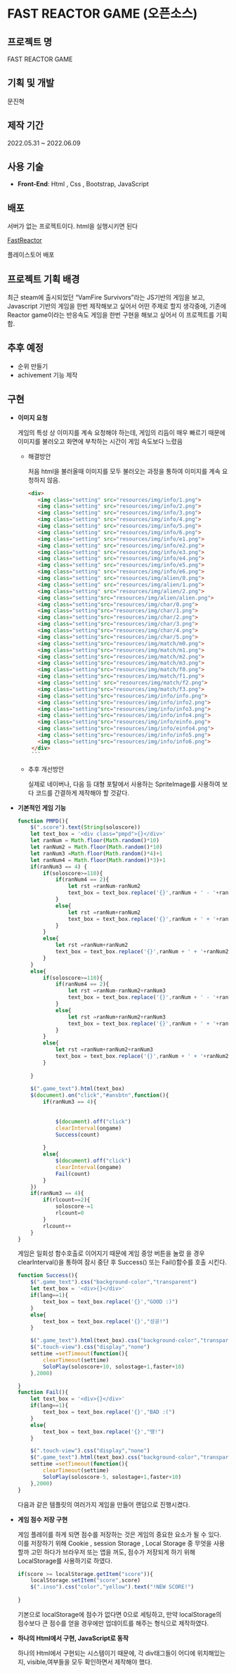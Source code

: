 # FAST REACTOR GAME (오픈소스)

## 프로젝트 명

FAST REACTOR GAME

## 기획 및 개발

문진혁

## 제작 기간

2022.05.31 ~ 2022.06.09 

## 사용 기술

- **Front-End**: Html , Css , Bootstrap, JavaScript

## 배포

서버가 없는 프로젝트이다. html을 실행시키면 된다

[FastReactor](https://fastreactor.netlify.app/)

플레이스토어 배포

[](https://play.google.com/store/apps/details?id=com.jinhyuk.fastreactorgame)

## 프로젝트 기획 배경

 최근 steam에 출시되었던 “VamFire Survivors”라는 JS기반의 게임을 보고, Javascript 기반의 게임을 한번 제작해보고 싶어서 어떤 주제로 할지 생각중에, 기존에 Reactor game이라는 반응속도 게임을 한번 구현을 해보고 싶어서 이 프로젝트를 기획함.

## 추후 예정

- 순위 만들기
- achivement 기능 제작

## 구현

- **이미지 요청**
    
    게임의 특성 상 이미지를 계속 요청해야 하는데, 게임의 리듬이 매우 빠르기 때문에 이미지를 불러오고 화면에 부착하는 시간이 게임 속도보다 느렸음
    
    - 해결방안
        
         처음 html을 불러올때 이미지를 모두 불러오는 과정을 통하여 이미지를 계속 요청하지 않음.

         ```html
         <div>
            <img class="setting" src="resources/img/info/1.png">
            <img class="setting" src="resources/img/info/2.png">
            <img class="setting" src="resources/img/info/3.png">
            <img class="setting" src="resources/img/info/4.png">
            <img class="setting" src="resources/img/info/5.png">
            <img class="setting" src="resources/img/info/6.png">
            <img class="setting" src="resources/img/info/e1.png">
            <img class="setting" src="resources/img/info/e2.png">
            <img class="setting" src="resources/img/info/e3.png">
            <img class="setting" src="resources/img/info/e4.png">
            <img class="setting" src="resources/img/info/e5.png">
            <img class="setting" src="resources/img/info/e6.png">
            <img class="setting" src="resources/img/alien/0.png">
            <img class="setting" src="resources/img/alien/1.png">
            <img class="setting" src="resources/img/alien/2.png">
            <img class="setting"src="resources/img/alien/alien.png">
            <img class="setting"src="resources/img/char/0.png">
            <img class="setting"src="resources/img/char/1.png">
            <img class="setting"src="resources/img/char/2.png">
            <img class="setting"src="resources/img/char/3.png">
            <img class="setting"src="resources/img/char/4.png">
            <img class="setting"src="resources/img/char/5.png">
            <img class="setting"src="resources/img/match/m0.png">
            <img class="setting"src="resources/img/match/m1.png">
            <img class="setting"src="resources/img/match/m2.png">
            <img class="setting"src="resources/img/match/m3.png">
            <img class="setting"src="resources/img/match/f0.png">
            <img class="setting"src="resources/img/match/f1.png">
            <img class="setting" src="resources/img/match/f2.png">
            <img class="setting"src="resources/img/match/f3.png">
            <img class="setting"src="resources/img/info/info.png">
            <img class="setting"src="resources/img/info/info2.png">
            <img class="setting"src="resources/img/info/info3.png">
            <img class="setting"src="resources/img/info/info4.png">
            <img class="setting"src="resources/img/info/einfo.png">
            <img class="setting"src="resources/img/info/einfo4.png">
            <img class="setting"src="resources/img/info/info5.png">
            <img class="setting"src="resources/img/info/info6.png">
          </div>
          ```
        
    - 추후 개선방안
        
        실제로 네이버나, 다음 등 대형 포탈에서 사용하는 SpriteImage를 사용하여 보다 코드를 간결하게 제작해야 할 것같다. 
        
- **기본적인 게임 기능**
    ```jsx
    function PMPD(){
        $(".score").text(String(soloscore))
        let text_box = '<div class="pmpd">{}</div>'
        let ranNum = Math.floor(Math.random()*10)
        let ranNum2 = Math.floor(Math.random()*10)
        let ranNum3 =Math.floor(Math.random()*4)+1
        let ranNum4 = Math.floor(Math.random()*3)+1
        if(ranNum3 == 4) {
            if(soloscore>=110){
                if(ranNum4 == 2){
                    let rst =ranNum-ranNum2
                    text_box = text_box.replace('{}',ranNum + ' - '+ranNum2 +' = '+rst)
                }
                else{
                    let rst =ranNum+ranNum2
                    text_box = text_box.replace('{}',ranNum + ' + '+ranNum2 +' = '+rst)
                }
            }
            else{
                let rst =ranNum+ranNum2
                text_box = text_box.replace('{}',ranNum + ' + '+ranNum2 +' = '+rst)
            }
        }
        else{
            if(soloscore>=110){
                if(ranNum4 == 2){
                    let rst =ranNum-ranNum2+ranNum3
                    text_box = text_box.replace('{}',ranNum + ' - '+ranNum2 +' = '+rst)
                }
                else{
                    let rst =ranNum+ranNum2+ranNum3
                    text_box = text_box.replace('{}',ranNum + ' + '+ranNum2 +' = '+rst)
                }
            }
            else{
                let rst =ranNum+ranNum2+ranNum3
                text_box = text_box.replace('{}',ranNum + ' + '+ranNum2 +' = '+rst)
            }
            
        }
           
        $(".game_text").html(text_box)
        $(document).on("click","#ansbtn",function(){
            if(ranNum3 == 4){
                
                
                $(document).off("click")
                clearInterval(ongame)
                Success(count)
                
            }
            else{
                $(document).off("click")
                clearInterval(ongame)
                Fail(count)
            }
        })
        if(ranNum3 == 4){
            if(rlcount==2){
                soloscore-=1
                rlcount=0
            }
            rlcount++
        }
    }
    ```
    게임은 일회성 함수호출로 이어지기 때문에 게임 중앙 버튼을 눌렀 을 경우 clearInterval()을 통하여 잠시 중단 후 Success() 또는 Fail()함수를 호출 시킨다.

    ```jsx
    function Success(){
        $(".game_text").css("background-color","transparent")
        let text_box = '<div>{}</div>'
        if(lang==1){
            text_box = text_box.replace('{}',"GOOD :)")
        }
        else{
            text_box = text_box.replace('{}',"성공!")
        }

        $(".game_text").html(text_box).css("background-color","transparent")
        $(".touch-view").css("display","none")
        settime =setTimeout(function(){
            clearTimeout(settime)
            SoloPlay(soloscore+10, solostage+1,faster+10)
        },2000)

    }
    function Fail(){
        let text_box = '<div>{}</div>'
        if(lang==1){
            text_box = text_box.replace('{}',"BAD :(")
        }
        else{
            text_box = text_box.replace('{}',"땡!")
        }

        $(".touch-view").css("display","none")
        $(".game_text").html(text_box).css("background-color","transparent")
        settime =setTimeout(function(){
            clearTimeout(settime)
            SoloPlay(soloscore-5, solostage+1,faster+10)
        },2000)
    }
    ```
    
    다음과 같은 템플릿의 여러가지 게임을 만들어 랜덤으로 진행시켰다.

- **게임 점수 저장 구현**
    
    게임 플레이를 하게 되면 점수를 저장하는 것은 게임의 중요한 요소가 될 수 있다. 이를 저장하기 위해 Cookie , session Storage , Local Storage 중 무엇을 사용할까 고민 하다가 브라우저 또는 앱을 꺼도, 점수가 저장되게 하기 위해 LocalStorage를 사용하기로 하였다.

    ```jsx
    if(score >= localStorage.getItem("score")){
        localStorage.setItem("score",score)
        $(".inso").css("color","yellow").text("!NEW SCORE!")
        
    }
    ```
    기본으로 localStorage에 점수가 없다면 0으로 세팅하고, 만약 localStorage의 점수보다 큰 점수를 얻을 경우에만 업데이트를 해주는 형식으로 제작하였다.
    
- **하나의 Html에서 구현, JavaScript로 동작**
    
    하나의 Html에서 구현되는 시스템이기 때문에, 각 div태그들이 어디에 위치해있는지, visible,여부들을 모두 확인하면서 제작해야 했다.
